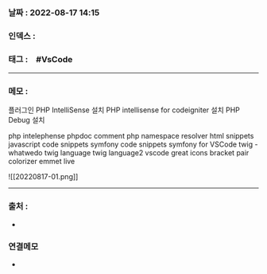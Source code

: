 ### 날짜 :  2022-08-17 14:15

### 인덱스 :

### 태그 :　#VsCode

----

### 메모 :
플러그인
PHP IntelliSense 설치
PHP intellisense for codeigniter 설치
PHP Debug 설치

php intelephense
phpdoc comment
php namespace resolver
html snippets
javascript code snippets
symfony code snippets
symfony for VSCode
twig -whatwedo
twig language
twig language2
vscode great icons
bracket pair colorizer
emmet live



![[20220817-01.png]]


----
### 출처 :
-


### 연결메모
-














